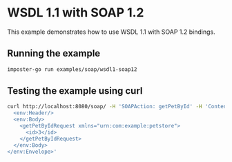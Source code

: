 # WSDL 1.1 with SOAP 1.2

This example demonstrates how to use WSDL 1.1 with SOAP 1.2 bindings.

## Running the example

```sh
imposter-go run examples/soap/wsdl1-soap12
```

## Testing the example using curl

```sh
curl http://localhost:8080/soap/ -H 'SOAPAction: getPetById' -H 'Content-Type: text/xml; charset=ISO-8859-1' -H 'Accept: text/xml' --data '<env:Envelope xmlns:env="http://www.w3.org/2003/05/soap-envelope">
  <env:Header/> 
  <env:Body>
    <getPetByIdRequest xmlns="urn:com:example:petstore">
      <id>3</id>
    </getPetByIdRequest>
  </env:Body>
</env:Envelope>'
```
